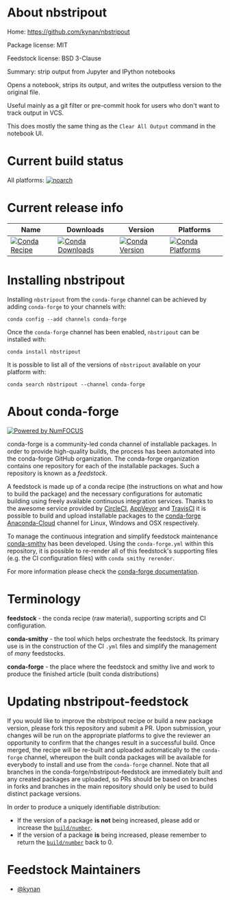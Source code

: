 <!--
# -*- mode: jinja -*-
-->

About nbstripout
================

Home: https://github.com/kynan/nbstripout

Package license: MIT

Feedstock license: BSD 3-Clause

Summary: strip output from Jupyter and IPython notebooks

Opens a notebook, strips its output, and writes the outputless version to the
original file.

Useful mainly as a git filter or pre-commit hook for users who don't want to
track output in VCS.

This does mostly the same thing as the `Clear All Output` command in the
notebook UI.


Current build status
====================

All platforms:
[![noarch](https://img.shields.io/circleci/project/github/conda-forge/nbstripout-feedstock/master.svg?label=noarch)](https://circleci.com/gh/conda-forge/nbstripout-feedstock)

Current release info
====================

| Name | Downloads | Version | Platforms |
| --- | --- | --- | --- |
| [![Conda Recipe](https://img.shields.io/badge/recipe-nbstripout-green.svg)](https://anaconda.org/conda-forge/nbstripout) | [![Conda Downloads](https://img.shields.io/conda/dn/conda-forge/nbstripout.svg)](https://anaconda.org/conda-forge/nbstripout) | [![Conda Version](https://img.shields.io/conda/vn/conda-forge/nbstripout.svg)](https://anaconda.org/conda-forge/nbstripout) | [![Conda Platforms](https://img.shields.io/conda/pn/conda-forge/nbstripout.svg)](https://anaconda.org/conda-forge/nbstripout) |

Installing nbstripout
=====================

Installing `nbstripout` from the `conda-forge` channel can be achieved by adding `conda-forge` to your channels with:

```
conda config --add channels conda-forge
```

Once the `conda-forge` channel has been enabled, `nbstripout` can be installed with:

```
conda install nbstripout
```

It is possible to list all of the versions of `nbstripout` available on your platform with:

```
conda search nbstripout --channel conda-forge
```


About conda-forge
=================

[![Powered by NumFOCUS](https://img.shields.io/badge/powered%20by-NumFOCUS-orange.svg?style=flat&colorA=E1523D&colorB=007D8A)](http://numfocus.org)

conda-forge is a community-led conda channel of installable packages.
In order to provide high-quality builds, the process has been automated into the
conda-forge GitHub organization. The conda-forge organization contains one repository
for each of the installable packages. Such a repository is known as a *feedstock*.

A feedstock is made up of a conda recipe (the instructions on what and how to build
the package) and the necessary configurations for automatic building using freely
available continuous integration services. Thanks to the awesome service provided by
[CircleCI](https://circleci.com/), [AppVeyor](https://www.appveyor.com/)
and [TravisCI](https://travis-ci.org/) it is possible to build and upload installable
packages to the [conda-forge](https://anaconda.org/conda-forge)
[Anaconda-Cloud](https://anaconda.org/) channel for Linux, Windows and OSX respectively.

To manage the continuous integration and simplify feedstock maintenance
[conda-smithy](https://github.com/conda-forge/conda-smithy) has been developed.
Using the ``conda-forge.yml`` within this repository, it is possible to re-render all of
this feedstock's supporting files (e.g. the CI configuration files) with ``conda smithy rerender``.

For more information please check the [conda-forge documentation](https://conda-forge.org/docs/).

Terminology
===========

**feedstock** - the conda recipe (raw material), supporting scripts and CI configuration.

**conda-smithy** - the tool which helps orchestrate the feedstock.
                   Its primary use is in the construction of the CI ``.yml`` files
                   and simplify the management of *many* feedstocks.

**conda-forge** - the place where the feedstock and smithy live and work to
                  produce the finished article (built conda distributions)


Updating nbstripout-feedstock
=============================

If you would like to improve the nbstripout recipe or build a new
package version, please fork this repository and submit a PR. Upon submission,
your changes will be run on the appropriate platforms to give the reviewer an
opportunity to confirm that the changes result in a successful build. Once
merged, the recipe will be re-built and uploaded automatically to the
`conda-forge` channel, whereupon the built conda packages will be available for
everybody to install and use from the `conda-forge` channel.
Note that all branches in the conda-forge/nbstripout-feedstock are
immediately built and any created packages are uploaded, so PRs should be based
on branches in forks and branches in the main repository should only be used to
build distinct package versions.

In order to produce a uniquely identifiable distribution:
 * If the version of a package **is not** being increased, please add or increase
   the [``build/number``](https://conda.io/docs/user-guide/tasks/build-packages/define-metadata.html#build-number-and-string).
 * If the version of a package **is** being increased, please remember to return
   the [``build/number``](https://conda.io/docs/user-guide/tasks/build-packages/define-metadata.html#build-number-and-string)
   back to 0.

Feedstock Maintainers
=====================

* [@kynan](https://github.com/kynan/)

